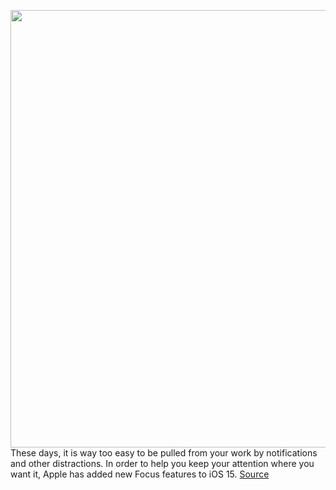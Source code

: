 <img src='https://cdn.vox-cdn.com/thumbor/-myqqTgstk-Y-3xfQNVczoiwPMA=/0x0:700x712/1200x800/filters:focal(293x82:405x194)/cdn.vox-cdn.com/uploads/chorus_image/image/69999462/ios15_iphone12_pro_settings_focus_crop__1_.0.png' width='700px' /><br/>
These days, it is way too easy to be pulled from your work by notifications and other distractions. In order to help you keep your attention where you want it, Apple has added new Focus features to iOS 15.
<a href='https://www.theverge.com/22726456/ios-15-iphone-focus-distractions-how-to'> Source <a/>
